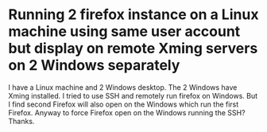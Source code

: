
# Running 2 firefox instance on a Linux machine using same user account but display on remote Xming servers on 2 Windows separately

I have a Linux machine and 2 Windows desktop. The 2 Windows have Xming installed. I tried to use SSH and remotely run firefox on Windows. But I find second Firefox will also open on the Windows which run the first Firefox. Anyway to force Firefox open on the Windows running the SSH? Thanks.

        